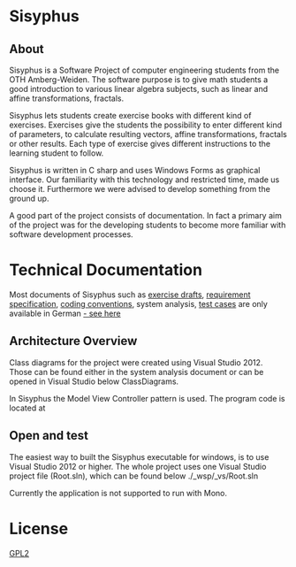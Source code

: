 # Sisyphus 

## About
Sisyphus is a Software Project of computer engineering students from the OTH Amberg-Weiden. The software purpose is to give math students a good introduction to various linear algebra subjects, such as linear and affine transformations, fractals.

Sisyphus lets students create exercise books with different kind of exercises. Exercises give the students the possibility to enter different kind of parameters, to calculate resulting vectors, affine transformations, fractals or other results. Each type of exercise gives different instructions to the learning student to follow. 

Sisyphus is written in C sharp and uses Windows Forms as graphical interface. Our familiarity with this technology and restricted time, made us choose it. Furthermore we were advised to develop something from the ground up.

A good part of the project consists of documentation. In fact a primary aim of the project was for the developing students to become more familiar with software development processes.

# Technical Documentation
Most documents of Sisyphus such as [exercise drafts](https://github.com/Softwareprojekt/Sisyphus/tree/dev/_source/_analysis/GUI), [requirement specification](https://github.com/Softwareprojekt/Sisyphus/blob/dev/_source/_analysis/Anforderungen(XYZ)_Sisyphus.docx), [coding conventions](https://github.com/Softwareprojekt/Sisyphus/blob/dev/_organisation/_process/CodingGuideline.docx), system analysis, [test cases](https://github.com/Softwareprojekt/Sisyphus/tree/dev/_source/_analysis/Test%20Cases) are only available in German [- see here](https://github.com/Softwareprojekt/Sisyphus/tree/dev/_source/_analysis) 

## Architecture Overview
Class diagrams for the project were created using Visual Studio 2012. Those can be found either in the system analysis document or can be opened in Visual Studio below ClassDiagrams.

In Sisyphus the Model View Controller pattern is used. The program code is located at 


## Open and test
The easiest way to built the Sisyphus executable for windows, is to use Visual Studio 2012 or higher. The whole project uses one Visual Studio project file (Root.sln), which can be found below ./_wsp/_vs/Root.sln

Currently the application is not supported to run with Mono. 

# License
[GPL2](http://www.gnu.org/licenses/old-licenses/gpl-2.0.html)

